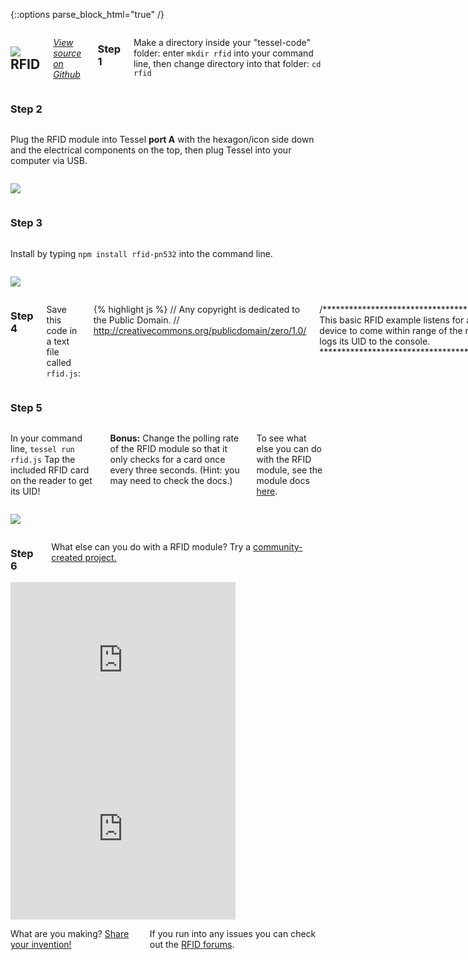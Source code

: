 {::options parse_block_html="true" /}

<div class="row">
<div class="large-12 columns">

## <img class="constrain-sm" src="https://s3.amazonaws.com/technicalmachine-assets/fre+assets/modules/rfid.png"> RFID

[<i class="fa fa-github"> View source on Github</i>](https://github.com/tessel/rfid-pn532)

### Step 1

Make a directory inside your "tessel-code" folder: enter `mkdir rfid` into your command line, then change directory into that folder: `cd rfid`

</div>
</div>

<div class="row">
<div class="large-12 columns">

### Step 2

</div>
</div>

<div class="row">
<div class="large-6 columns">

Plug the RFID module into Tessel **port A** with the hexagon/icon side down and the electrical components on the top, then plug Tessel into your computer via USB.

</div>
<div class="large-6 columns">

![](http://i.imgur.com/aYlr7Bd.jpg)

</div>
</div>

<div class="row">
<div class="large-12 columns">

### Step 3

</div>
</div>

<div class="row">
<div class="large-6 columns">

Install by typing `npm install rfid-pn532` into the command line.

</div>
<div class="large-6 columns">

![](https://s3.amazonaws.com/technicalmachine-assets/fre+assets/modules_corners/rfid.jpg)

</div>
</div>

<div class="row">
<div class="large-12 columns">

### Step 4

Save this code in a text file called `rfid.js`:

{% highlight js %}
// Any copyright is dedicated to the Public Domain.
// http://creativecommons.org/publicdomain/zero/1.0/

/*********************************************
This basic RFID example listens for an RFID
device to come within range of the module,
then logs its UID to the console.
*********************************************/

var tessel = require('tessel');
var rfidlib = require('rfid-pn532');

var rfid = rfidlib.use(tessel.port['A']);

rfid.on('ready', function (version) {
  console.log('Ready to read RFID card');

  rfid.on('data', function(card) {
    console.log('UID:', card.uid.toString('hex'));
  });
});

rfid.on('error', function (err) {
  console.error(err);
});
{% endhighlight %}

</div>
</div>

<div class="row">
<div class="large-12 columns">

### Step 5

</div>
</div>

<div class="row">
<div class="large-6 columns">

In your command line, `tessel run rfid.js` Tap the included RFID card on the reader to get its UID!  

**Bonus:** Change the polling rate of the RFID module so that it only checks for a card once every three seconds. (Hint: you may need to check the docs.)  

To see what else you can do with the RFID module, see the module docs [here](https://github.com/tessel/rfid-pn532).

</div>
<div class="large-6 columns">

![](https://s3.amazonaws.com/technicalmachine-assets/fre+assets/gifs/rfid.gif)

</div>
</div>

<div class="row">
<div class="large-12 columns">

### Step 6

What else can you do with a RFID module? Try a [community-created project.](http://tessel.io/projects)

</div>
</div>

<div class="row">
<div class="large-6 columns left">
<iframe frameborder="0" height="270" scrolling="no" src="http://tessel.hackster.io/ifoundthemeaningoflife/rfid-process-tracker/embed" width="360"></iframe>
</div>

<div class="large-6 columns left">
<iframe frameborder="0" height="270" scrolling="no" src="http://tessel.hackster.io/ifoundthemeaningoflife/rfid-authorization/embed" width="360"></iframe>
</div>
</div>

<div class="row">
<div class="large-12 columns">

What are you making? [Share your invention!](http://tessel.hackster.io/)

If you run into any issues you can check out the [RFID forums](http://forums.tessel.io/category/rfid).

</div>
</div>
